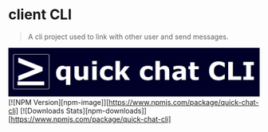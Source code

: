 # client CLI
> A cli project used to link with other user and send messages.

  ![](/assets/logo.png)
[![NPM Version][npm-image]][https://www.npmjs.com/package/quick-chat-cli]
[![Downloads Stats][npm-downloads]][https://www.npmjs.com/package/quick-chat-cli]